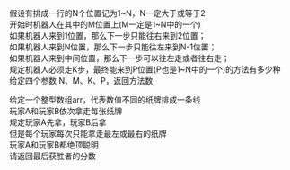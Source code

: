 
假设有排成一行的N个位置记为1~N，N一定大于或等于2  
开始时机器人在其中的M位置上(M一定是1~N中的一个)  
如果机器人来到1位置，那么下一步只能往右来到2位置；  
如果机器人来到N位置，那么下一步只能往左来到N-1位置；  
如果机器人来到中间位置，那么下一步可以往左走或者往右走；  
规定机器人必须走K步，最终能来到P位置(P也是1~N中的一个)的方法有多少种  
给定四个参数 N、M、K、P，返回方法数  



给定一个整型数组arr，代表数值不同的纸牌排成一条线  
玩家A和玩家B依次拿走每张纸牌  
规定玩家A先拿，玩家B后拿  
但是每个玩家每次只能拿走最左或最右的纸牌  
玩家A和玩家B都绝顶聪明  
请返回最后获胜者的分数  